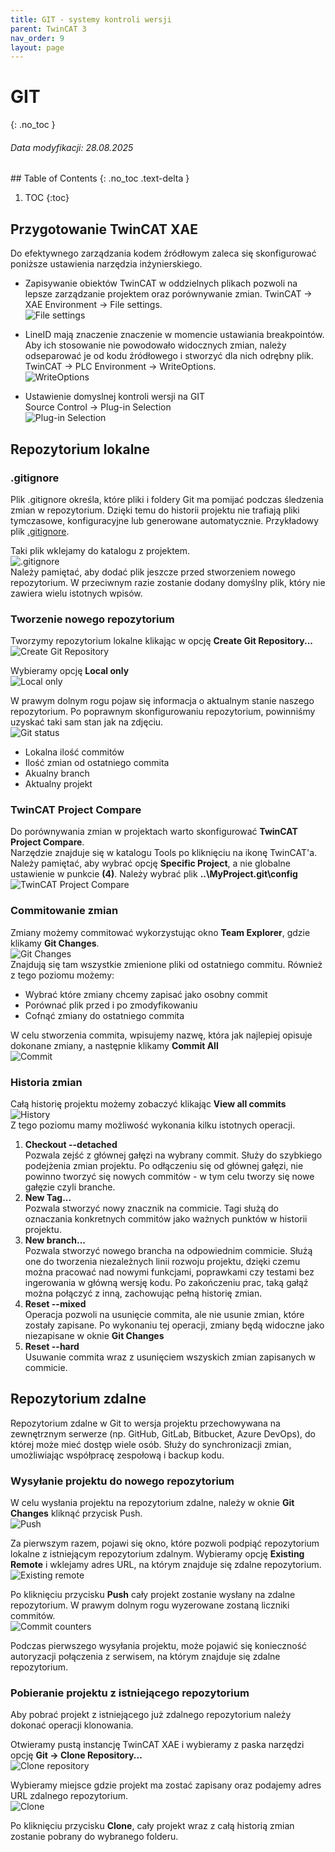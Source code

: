 ```yaml
---
title: GIT - systemy kontroli wersji 
parent: TwinCAT 3
nav_order: 9
layout: page
---
```


# GIT
{: .no_toc }
<h6> Data modyfikacji: 28.08.2025 </h6>
## Table of Contents
{: .no_toc .text-delta }

1. TOC
{:toc}

## Przygotowanie TwinCAT XAE

Do efektywnego zarządzania kodem źródłowym zaleca się skonfigurować poniższe ustawienia narzędzia inżynierskiego.

* Zapisywanie obiektów TwinCAT w oddzielnych plikach pozwoli na lepsze zarządzanie projektem oraz porównywanie zmian. 
TwinCAT → XAE Environment → File settings.   
![File settings](image-1.png)

* LineID mają znaczenie znaczenie w momencie ustawiania breakpointów. Aby ich stosowanie nie powodowało widocznych zmian, należy odseparować je od kodu źródłowego i stworzyć dla nich odrębny plik.  
TwinCAT → PLC Environment → WriteOptions.  
![WriteOptions](image-2.png)

* Ustawienie domyslnej kontroli wersji na GIT   
Source Control → Plug-in Selection  
![Plug-in Selection](image-4.png)

## Repozytorium lokalne

### .gitignore
Plik .gitignore określa, które pliki i foldery Git ma pomijać podczas śledzenia zmian w repozytorium. Dzięki temu do historii projektu nie trafiają pliki tymczasowe, konfiguracyjne lub generowane automatycznie.
Przykładowy plik [.gitignore](https://infosys.beckhoff.com/content/1033/tc3_sourcecontrol/14604066827.html).

Taki plik wklejamy do katalogu z projektem.  
![.gitignore](image-5.png)  
Należy pamiętać, aby dodać plik jeszcze przed stworzeniem nowego repozytorium. W przeciwnym razie zostanie dodany domyślny plik, który nie zawiera wielu istotnych wpisów.

### Tworzenie nowego repozytorium
Tworzymy repozytorium lokalne klikając w opcję **Create Git Repository...**  
![Create Git Repository](image-6.png)

Wybieramy opcję **Local only**  
![Local only](image-8.png)

W prawym dolnym rogu pojaw się informacja o aktualnym stanie naszego repozytorium. Po poprawnym skonfigurowaniu repozytorium, powinniśmy uzyskać taki sam stan jak na zdjęciu.  
![Git status](image-9.png)
* Lokalna ilość commitów
* Ilość zmian od ostatniego commita
* Akualny branch
* Aktualny projekt

### TwinCAT Project Compare
Do porównywania zmian w projektach warto skonfigurować **TwinCAT Project Compare**.  
Narzędzie znajduje się w katalogu Tools po kliknięciu na ikonę TwinCAT'a.  
Należy pamiętać, aby wybrać opcję **Specific Project**, a nie globalne ustawienie w punkcie **(4)**. Należy wybrać plik **..\MyProject\.git\config**  
![TwinCAT Project Compare](image-10.png)

### Commitowanie zmian
Zmiany możemy commitować wykorzystując okno **Team Explorer**, gdzie klikamy **Git Changes**.  
![Git Changes](image-11.png)  
Znajdują się tam wszystkie zmienione pliki od ostatniego commitu. Również z tego poziomu możemy:
* Wybrać które zmiany chcemy zapisać jako osobny commit
* Porównać plik przed i po zmodyfikowaniu
* Cofnąć zmiany do ostatniego commita

W celu stworzenia commita, wpisujemy nazwę, która jak najlepiej opisuje dokonane zmiany, a następnie klikamy **Commit All**  
![Commit](image-12.png)

### Historia zmian
Całą historię projektu możemy zobaczyć klikając **View all commits**  
![History](image-14.png)  
Z tego poziomu mamy możliwość wykonania kilku istotnych operacji.
1. **Checkout --detached**  
Pozwala zejść z głównej gałęzi na wybrany commit. Służy do szybkiego podejżenia zmian projektu. Po odłączeniu się od głównej gałęzi, nie powinno tworzyć się nowych commitów - w tym celu tworzy się nowe gałęzie czyli branche.
2. **New Tag...**  
Pozwala stworzyć nowy znacznik na commicie. Tagi służą do oznaczania konkretnych commitów jako ważnych punktów w historii projektu.
3. **New branch...**  
Pozwala stworzyć nowego brancha na odpowiednim commicie. Służą one do tworzenia niezależnych linii rozwoju projektu, dzięki czemu można pracować nad nowymi funkcjami, poprawkami czy testami bez ingerowania w główną wersję kodu. Po zakończeniu prac, taką gałąź można połączyć z inną, zachowując pełną historię zmian.
4. **Reset --mixed**  
Operacja pozwoli na usunięcie commita, ale nie usunie zmian, które zostały zapisane. Po wykonaniu tej operacji, zmiany będą widoczne jako niezapisane w oknie **Git Changes**
5. **Reset --hard**  
Usuwanie commita wraz z usunięciem wszyskich zmian zapisanych w commicie.

## Repozytorium zdalne
Repozytorium zdalne w Git to wersja projektu przechowywana na zewnętrznym serwerze (np. GitHub, GitLab, Bitbucket, Azure DevOps), do której może mieć dostęp wiele osób.
Służy do synchronizacji zmian, umożliwiając współpracę zespołową i backup kodu.
### Wysyłanie projektu do nowego repozytorium
W celu wysłania projektu na repozytorium zdalne, należy w oknie **Git Changes** kliknąć przycisk Push.  
![Push](image-17.png)  

Za pierwszym razem, pojawi się okno, które pozwoli podpiąć repozytorium lokalne z istniejącym repozytorium zdalnym. Wybieramy opcję **Existing Remote** i wklejamy adres URL, na którym znajduje się zdalne repozytorium.
![Existing remote](image-18.png)

Po kliknięciu przycisku **Push** cały projekt zostanie wysłany na zdalne repozytorium. W prawym dolnym rogu wyzerowane zostaną liczniki commitów.  
![Commit counters](image-19.png)

Podczas pierwszego wysyłania projektu, może pojawić się konieczność autoryzacji połączenia z serwisem, na którym znajduje się zdalne repozytorium.

### Pobieranie projektu z istniejącego repozytorium
Aby pobrać projekt z istniejącego już zdalnego repozytorium należy dokonać operacji klonowania.

Otwieramy pustą instancję TwinCAT XAE i wybieramy z paska narzędzi opcję **Git → Clone Repository...**  
![Clone repository](image-20.png)

Wybieramy miejsce gdzie projekt ma zostać zapisany oraz podajemy adres URL zdalnego repozytorium.  
![Clone](image-21.png)

Po kliknięciu przycisku **Clone**, cały projekt wraz z całą historią zmian zostanie pobrany do wybranego folderu.